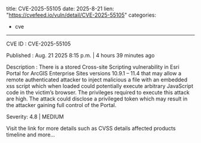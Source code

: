  
title: CVE-2025-55105
date: 2025-8-21
lien: "https://cvefeed.io/vuln/detail/CVE-2025-55105"
categories:
  - cve
---

CVE ID : CVE-2025-55105

Published :  Aug. 21
2025
8:15 p.m. | 4 hours
39 minutes ago

Description : There is a stored Cross-site Scripting vulnerability in Esri Portal for ArcGIS Enterprise Sites versions 10.9.1 – 11.4 that may allow a remote
authenticated attacker to inject malicious a file with an embedded xss script which when loaded could potentially execute arbitrary JavaScript code in the victim’s browser. The privileges required to execute this attack are high. The attack could disclose a privileged token which may result in the attacker gaining full control of the Portal.

Severity: 4.8 | MEDIUM

Visit the link for more details
such as CVSS details
affected products
timeline
and more...
